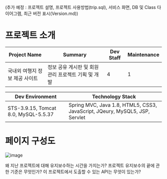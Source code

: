 (추가 예정 : 프로젝트 설명, 프로젝트 사용방법(trip.sql), 서비스 화면, DB 및 Class 다이어그램, 최근 버전 표시(Version.md))

# 프로젝트 소개
|Project Name|Summary|Dev Staff|Maintenance|
|------|---|---|---|
|국내외 여행지 정보 제공 사이트|정보 공유 게시판 및 회원관리 프로젝트 기획 및 개발|4|1|


|Dev Environment|Technology Stack|
|------|---|
|STS-3.9.15, Tomcat 8.0, MySQL-5.5.37|Spring MVC, Java 1.8, HTML5, CSS3, JavaScript, JQeury, MySQL5, JSP, Servlet|


# 페이지 구성도
![image](https://user-images.githubusercontent.com/77965998/125669927-0f578ecc-7edb-4a70-99ac-fe1e2ed026b8.png)


왜 지난 프로젝트에 대해 유지보수하는 시간을 가지는가?
프로젝트 유지보수의 끝에 관한 기준은 무엇인가?
이 프로젝트에서 도출할 수 있는 API는 무엇이 있는가?

